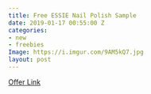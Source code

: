 ```yaml
---
title: Free ESSIE Nail Polish Sample
date: 2019-01-17 00:55:00 Z
categories:
- new
- freebies
Image: https://i.imgur.com/9AM5kQ7.jpg
layout: post
---
```


[Offer Link](https://us.sopost.com/5dQ0ATffQCm6M2GVZo9XLw/claim/landing)